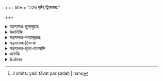 +++
title = "226 एतैर् द्विजातयः"

+++

<details><summary>गङ्गानथ-मूलानुवादः</summary>

By means of these penances are those twice-born persons to be purified whose sins have become known; those whose sins have not become known, one shall purify by means of sacred texts and Homa-offerings.—(226)
</details>

<details><summary>मेधातिथिः</summary>

**आविष्कृतं** प्रकाशं लोकविदितम् **एनः** पापं येषाम् । **एतैः** कृच्छ्रैः **शोध्याः **। ये तु रहस्यपापास् तेषां न कृच्छ्रतपांसि । किं तर्हि, **मन्त्रैर् होमैश् च शोधयेत्** । यदि तावत् परिषदः ।

- <u>ननु</u>[^३५१] रहस्येषु नास्ति परिषद्गमनम् आविष्कृतं न स्यात् । विदुषां हि तत्राधिकारः । 


[^३५१]:
     J omits: yadi tāvat pariṣadaḥ | nanu 

- <u>उच्यते</u> । न प्रायश्चित्तम् अनागतं शोधयेद् इत्य् उच्यते । अपि तु शास्त्रव्याख्यानकाले शिष्याणाम् उपदेशाद् इदं रहस्येषु शोधनं बोद्धव्यम् इति ॥ ११.२२६ ॥
</details>

<details><summary>गङ्गानथ-भाष्यानुवादः</summary>

‘*Those whose sins ham become known*’—to the people.

‘*These penances*’—the several kinds of *Kṛcchra*. Those who have committed secret sins are not to perform the *Kṛcchra* penances; they should he purified^(‘)*by means of sacred texts and Homa-offerings*.’

“Who is to do this purification? If the Assembly, then in the case of secret sins the offender does not go to the Assembly; for if he did go, he would no longer be one^(‘)whose sin is not known’; and further, only persons knowing the facts of the case are entitled to sit in the Assembly.”

The answer to this is as follows:—The teacher does not mean to specify who is to do the purification; his sole purpose is to teach the pupils that such and such acts should be regarded as expiatory of secret sins.—(226)
</details>

<details><summary>गङ्गानथ-टिप्पन्यः</summary>

This verse is quoted in *Nṛsiṃhaprāsada* (Prāyaścitta, 31b);—in
*Smṛtisārodhāra* (p. 352), which explains ‘*etaiḥ*’ as standing for the
*Kṛcchra* and the rest;—and in *Prāyaścittaviveka* (p. 502).
</details>

<details><summary>गङ्गानथ-तुल्य-वाक्यानि</summary>

*Vaśiṣṭha* (25.3),—‘Those constantly engaged in breath-suspension, in
reciting sacred texts, in giving gifts, in offering oblations with fire
and repeating *mantras*, will undoubtedly, become freed from the guilt
of crimes.’
</details>

<details><summary>भारुचिः</summary>

सप्तदशश्लोकाः कृच्छ्रादिशुद्ध्यर्थाः ऋज्वर्थत्वान् न व्याख्याताः । **यथा कथंचिद्** इति प्रकृतानुवादः, न विध्यन्तरोपदेशः । **अनाविष्कृतपापान्** मन्त्रान् होमांश् च वक्ष्यति ॥ ११.२१५–२२५ ॥
</details>

<details><summary>Bühler</summary>

227	By these expiations twice-born men must be purified whose sins are known, but let him purify those whose sins are not known by (the recitation of) sacred texts and by (the performance of) burnt oblations.
</details>
